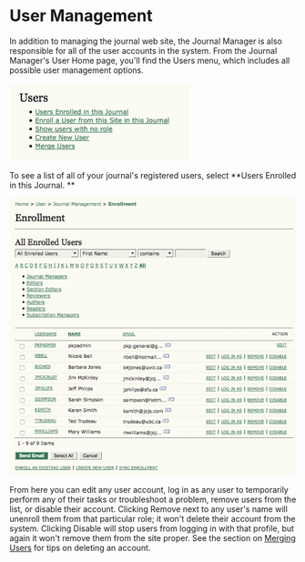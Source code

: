 # User Management

In addition to managing the journal web site, the Journal Manager is also responsible for all of the user accounts in the system. From the Journal Manager's User Home page, you'll find the Users menu, which includes all possible user management options.


![Journal Management Pages: Users](images/chapter5/jm_users_1.png)



To see a list of all of your journal's registered users, select **Users Enrolled in this Journal.
**

![Users Enrolled in this Journal](images/chapter5/jm_users_2.png)



From here you can edit any user account, log in as any user to temporarily perform any of their tasks or troubleshoot a problem, remove users from the list, or disable their account. Clicking Remove next to any user's name will unenroll them from that particular role; it won't delete their account from the system. Clicking Disable will stop users from logging in with that profile, but again it won't remove them from the site proper. See the section on [Merging Users](https://pkp.gitbooks.io/learning-ojs-2/content/en/merge_users.html) for tips on deleting an account.

